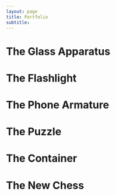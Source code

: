 ```yaml
---
layout: page
title: Portfolio
subtitle: 
---
```

 

# The Glass Apparatus


# The Flashlight


# The Phone Armature


# The Puzzle


# The Container


# The New Chess
